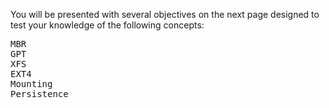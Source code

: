You will be presented with several objectives on the next page designed to test your knowledge of the following concepts:
<pre>
MBR
GPT
XFS
EXT4
Mounting
Persistence
</pre>